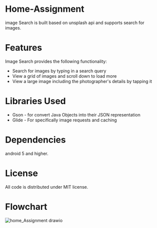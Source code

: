 # Home-Assignment
image Search is built based on unsplash api and supports search for images.

# Features
Image Search provides the following functionality:

* Search for images by typing in a search query
* View a grid of images and scroll down to load more
* View a large image including the photographer's details by tapping it
# Libraries Used
* Gson - for convert Java Objects into their JSON representation
* Glide - For specifically image requests and caching
# Dependencies
android 5 and higher.
# License
All code is distributed under MIT license. 
# Flowchart

![‫home_Assignment‬ drawio](https://user-images.githubusercontent.com/79844485/142847185-644a1d47-bf6d-481e-87bb-9c58e49b3be8.png)
